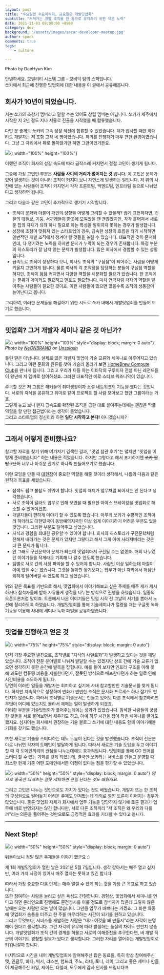 ```yaml
---
layout: post
title: "수요일엔 수요미식회, 금요일은 개발밋업회"
subtitle: "커져가는 개발 조직을 한 몸으로 유지하기 위한 작은 노력"
date: 2021-11-01 09:00:00 +0900
category: dev
background: '/assets/images/socar-developer-meetup.jpg'
author: spock
comments: true
tags:
    - culture

---
```


<div class="photo-copyright">
Photo by DaeHyun Kim
</div>

안녕하세요. 모빌리티 시스템 그룹 - 모비딕 팀의 스팍입니다.  
쏘카에서 최근에 진행한 밋업회에 대한 내용을 이 글에서 공유해봅니다.

## 회사가 10년이 되었습니다.

저는 쏘카의 초창기 멤버라고 말할 수는 있어도 창립 멤버는 아닙니다. 쏘카가 제주에서 시작한 지 2년 정도 지나 서울로 진출을 시작했을 때 합류했습니다.  

다만 운 좋게도 쏘카의 고속 성장 직전에 합류할 수 있었습니다. 제가 입사할 때만 하더라도 개발자는 저 포함 고작 네 명이었습니다. 회의를 진행하기 매우 편한 환경이였습니다. 그냥 그 자리에서 뒤로 돌아앉기만 하면 그만이었거든요. 

![](/img/socar-dev-meetup/20131226_112006.jpg){: width="100%" height="100%"}

이랬던 조직이 회사의 성장 속도에 따라 급작스레 커지면서 점점 고민이 생기게 됩니다.

그중에 가장 고민인 부분은 **사람들 사이의 거리가 멀어지는 것** 입니다. 이 고민은 문제가 있어 발생하는 것이 아니라 조직이 커지다 보니 자연스레 발생하는 일입니다. 저 위의 사진에 있는 사람들이 조직이 커지면서 각각 프론트팀, 백엔드팀, 인프라팀 등으로 나뉘었다고 생각하면 됩니다.  

그리고 다음과 같은 고민이 추가적으로 생기기 시작합니다.

- 조직이 분화와 더불어 개인의 성향을 어떻게 고려할 수 있을까? 쉽게 표현하자면, 건물의 대들보, 기둥, 서까래들이 한곳에 모여있을 땐 괜찮았지만, 각각 흩어져서 새로운 집의 자재가 되려 하니 필요로 하는 특성을 발휘하지 못하는 경우가 발생합니다.
- 성장에 초점이 맞춰져 있는 스타트업의 경우, 급속한 성장의 흐름을 타기 시작하면 일반적인 개발 조직에서 챙겨야 할 것들을 놓칠 수 있습니다. 대표적인 것이 문서화인데, 다 챙기려는 노력을 하지만 문서가 누락이 되는 경우가 존재합니다. 특정 부분의 히스토리가 잘 남지 않는 문제가 발생합니다. 많은 회사에서 경험할 수 있는 상황입니다.
- 급속도로 조직이 성장하다 보니, 회사도 조직의 "구심점"이 되어주는 사람을 어떻게 키울지 고민하게 됩니다. 물론 회사의 각 조직장을 담당하는 분들이 구심점 역할을 하지만, 조직이 점점 커지면서 다양한 역할을 세분화할 필요가 있습니다. 한 조직에는 분위기 메이커도 필요하고 멘토도 필요합니다. 마치 연극처럼 각자의 역할을 맡아주는 사람들이 필요한 것이죠. 이런 사람들이 많으면 많을수록 조직의 생동감이 늘어난다고 봅니다.

그리하여, 이러한 문제들을 해결하기 위한 시도로 쏘카 내에서 개발밋업회를 만들어 보기로 했습니다.


---

## 밋업회? 그거 개발자 세미나 같은 것 아닌가?

![](/img/socar-dev-meetup/neonbrand-1-aA2Fadydc-unsplash.jpg){: width="100%" height="100%" style="display: block; margin: 0 auto"}
*Photo by <a href="https://unsplash.com/@neonbrand">NeONBRAND</a> on <a href="https://unsplash.com/s/photos/meetup">Unsplash</a>*

틀린 말은 아닙니다. 실제로 많은 개발자 밋업이 기술 교류와 세미나로 이루어지고 있습니다. 그리고 이런 문화의 원류를 찾아 거슬러 올라가 보면 [HomeBrew Compute Club](https://en.wikipedia.org/wiki/Homebrew_Computer_Club)을 만나게 됩니다. 그리고 우리가 다들 아는 이바닥의 구루이자 전설 아닌 레전드들이 왕년에 저 멤버로 참여하셨죠. 그러한 대표적인 예로 스티브 워즈니악이 있습니다.

주목할 것은 저 그룹은 해커들의 취미생활이자 소셜 네트워크의 기능을 했다는 것입니다. 서로의 지식을 공유하고 취미로 같이 프로젝트 할 사람 모아보고 했던 그룹이라는 거죠.  
그렇게 놓고 보니 왠지 급속도로 확장된 조직을 급한 대로 붙여주는데에는 괜찮은 딱풀 역할을 할 만한 접근법이라는 생각이 들었습니다.  
그리고 스타트업의 정신이라 하면 **일단 시작하고 본다!** 아니겠습니까?  

---


## 그래서 어떻게 준비했나요?


참고할 자료를 찾기 위해  여기저기 검색한 결과, "밋업 참관 후기"는 많지만 "밋업을 이렇게 준비했습니다" 하는 내용은 적었습니다. 하지만 그렇다고 해서 포기하기엔 ~~쏘카 짬밥 7년이~~ 너무나 아쉬운 관계로 하나씩 만들어보기로 했습니다.  

이런 모임을 만들 때 [대헌장](https://ko.wikipedia.org/wiki/%EB%A7%88%EA%B7%B8%EB%82%98_%EC%B9%B4%EB%A5%B4%ED%83%80)이 중요한 역할을 해줄 것이라 생각해서, 나름의 다음과 같은 원칙과 목표를 세웠습니다.  

- 참석도 쉽고 불참도 쉬워야 합니다. 밋업회 자체가 업무처럼 되어서는 안 된다고 생각했습니다.
- 서로 조직이 달라도 업무로 인해 모였을 때 필요한 아이스 브레이킹을 밋업회로 해소할 수 있어야겠죠.
- 개발자들이 편하게 이야기 할 수 있도록 했습니다. 아무리 쏘카가 수평적인 조직이라 하더라도 대한민국이 동방예의지국인 이상 쉽게 이야기하기 어려운 부분도 있을 것입니다. 그러한 부분도 덜어주고 싶었습니다.
- 지식과 경험을 최대한 공유할 수 있어야 합니다. 회사의 히스토리가 구전문학처럼 전해져 내려가는 것은 문제가 있지만 그렇다고 해서 그게 아예 사라져버리는 것은 더 큰 문제가 됩니다.
- 안 그래도 구전문학이 문제가 되는데 밋업회마저 구전될 수는 없겠죠. 매회 나누었던 이야기들을 작게라도 기록해 나 갈수 있도록 했습니다.
- 팀별로 서로 간의 사정 파악을 할 수 있어야 합니다. 사람인 이상 일하는데 마찰이 아예 없을 수는 없습니다. 그것을 쌓아만 놓기보다는 업무가 아닌 자리에서 허심탄회하게 털어버릴 수 있도록 하고 싶었습니다.

위와 같은 목표를 기반으로 해서, 밋업회에서 이야기해보고 싶은 주제를 매주 제가 제시하거나 참석자들에 받아 자유롭게 생각을 나누는 방식으로 진행을 하였습니다. 일종의 오픈토론처럼 말이죠.
토론에서 나온 이야기들은 밋업 시작 전 그날의 서기를 뽑아서 노션에 정리하도록 하였습니다. 개발밋업회를 통해 기술세미나가 열렸을 때는 구글밋 녹화기능을 이용해 사내에 세미나 녹화 파일을 공유하였습니다.


---

## 밋업을 진행하고 얻은 것

![](/img/socar-dev-meetup/socar-meetup.jpg){: width="75%" height="75%" style="display: block; margin: 0 auto"}

먼저 가장 주요한 발견으로, 조직별로 "지식의 사일로화"가 발생하고 있다는 것을 깨달았습니다. 조직이 전문 분야별로 나눠져 발달할 수는 있겠지만 상호 간에 기술 교류가 없으면 생각하지 못한 순간에 발목을 잡힙니다. 예를 들어 보자면 인프라 구조를 이해 못 해 과도한 컴퓨팅 비용을 지불한다던가, 잘못된 방식으로 배포한다던가 하는 일로 인해 시간비용을 소모하게 됩니다.  
당연히 이러한 일들을 개발자는 회피하고 싶기에 사내 참고할만한 기술문서를 찾게 됩니다. 하지만 지속적으로 성장하며 변화가 빈번한 조직은 문서화 프로세스 하나 잡기도 만만치가 않습니다. 따라서 조직별로 기술문서는 만들고 있어도 다른 조직에서 참고하려면 무엇이 어디에 있는지도 몰라서 헤매는 일이 발생하게 되겠죠.  
이러한 부분을 기술밋업회가 풀어주는데에는 성과가 있었습니다. 참석한 사람들이 궁금한 것들을 서로 물어보면서 채우기도 하고, 아예 하루 시간을 잡아 작은 세미나를 열기도 했지요. 심지어는 회사에서 권장하는 기술 블로그 쓰기에 대한 내용도 함께 이야기해볼 기회를 갖기도 했습니다.  

또한 새로운 기술을 스터디하는 데도 도움이 된다는 것을 발견했습니다. 조직이 전문분야로 나뉘면 각자의 도메인이 발달하게 됩니다. 따라서 새로운 기술 도입을 두고 이야기할 때 각 도메인끼리의 관점을 나누는데에도 효과적입니다. 밋업회를 통해 GO 언어를 스터디 할 수 있는 기회를 갖게 되었는데, 결국엔 쏘카라는 서비스를 만들고 운영할 때 최소한 현재 기준 어떤 도메인에서든 이점이 없다는 점을 평가할 수 있었습니다.

![](/img/socar-dev-meetup/go-tshirt.jpg){: width="50%" height="50%" style="display: block; margin: 0 auto"}
*덤으로 중국산 티셔츠는 잘못 세탁하면 큰일 난다는 것도 배웠지요.*

그리고 고민은 나누는 것만으로도 가치가 있다는 것도 배웠습니다. 개발자 또는 한 조직의 구성원으로 털어놓기 어려운 주제도 던져봤는데 의외로 열띤 토론이 이어지는 경우가 많았습니다. 물론 밋업회 자체가 회사에서 업무 기능을 담당하지 않기에 토론 결과가 업무에 바로 반영되지는 않긴 합니다만, 서로 다른 조직끼리 "저 조직은 왜 우리와 다를까"라는 의문을 풀어주는 것만으로도 긍정적인 효과를 기대할 수 있다고 봅니다.



---


## Next Step!

![](/img/socar-dev-meetup/meetup-history2.jpg){: width="50%" height="50%" style="display: block; margin: 0 auto"}


뒤돌아보니 정말 많은 주제들을 이야기 했군요 :)

제 1회 개발밋업회가 열린 날은 2021년 5월 7일입니다. 생각 같아서는 매주 열고 싶지만, 여러 가지 사정이 있어서 매주 열지는 못하고 있긴 합니다.  

따라서 가장 중요한 다음 단계는 매주 열릴 수 있게 하는 것을 가장 큰 목표로 하고 있습니다.  
또한 참여하는 사람을 늘리고 싶은 욕심도 간절합니다. 경험상, 밋업회에서 세미나를 연다고 하면 온라인으로 진행해도 문전성시를 이룰 정도로 참석자가 많은데 그렇지 않은 날에는 오는 사람만 오는 날이 많습니다. 그만큼 업무가 바쁘다는 거겠죠. 그 바쁜 와중에 밋업회가 숨통을 터주고 한 주를 마무리하는 시간이 되기를 원하고 있습니다.  
그리고 무엇보다, 서비스를 개발하는 사람은 "내가 이것을 왜 만들지"라는 자각이 분명해야 한다고 생각합니다. 그런 자각의 유무에 따라 발생하는 품질의 차이도 만만치 않습니다. 개발밋업회가 조직 간의 경계를 허물고 서로의 이해증진을 추구한다면, 비 개발 직군의 이야기도 경청할 필요가 있다고 생각합니다. 그러한 자리를 열어주는 개발밋업회로 키워나갈까 합니다.

마지막으로 시간을 내어 개발밋업회에 참여해주신 많은 동료들, 특히 항상 참여해주신 맷, 인클루, 바다, 빅서, 리스본, 험프리, 주노, 라네, 토니, 레이, 그리고 좋은 세미나 만들어 제공해주신 카일, 제이든, 타일러, 모두에게 감사 인사를 드립니다!!!
